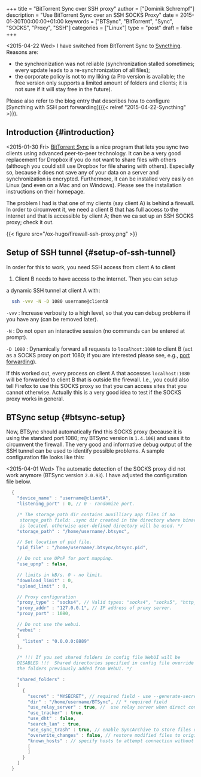 +++
title = "BitTorrent Sync over SSH proxy"
author = ["Dominik Schrempf"]
description = "Use BitTorrent Sync over an SSH SOCKS Proxy"
date = 2015-01-30T00:00:00+01:00
keywords = ["BTSync", "BitTorrent", "Sync", "SOCKS", "Proxy", "SSH"]
categories = ["Linux"]
type = "post"
draft = false
+++

<span class="timestamp-wrapper"><span class="timestamp">&lt;2015-04-22 Wed&gt; </span></span> I have switched from BitTorrent Sync to [Syncthing](https://syncthing.net/).
Reasons are:

-   the synchronization was not reliable (synchronization stalled
    sometimes; every update leads to a re-synchronization of all files);
-   the corporate policy is not to my liking (a Pro version is
    available; the free version only supports a limited amount of
    folders and clients; it is not sure if it will stay free in the
    future).

Please also refer to the blog entry that describes how to configure
[Syncthing with SSH port forwarding]({{< relref "2015-04-22-Syncthing" >}}).


## Introduction {#introduction}

<span class="timestamp-wrapper"><span class="timestamp">&lt;2015-01-30 Fri&gt; </span></span> [BitTorrent Sync](http://www.getsync.com/) is a nice program that lets you sync
two clients using advanced peer-to-peer technology.  It can be a very
good replacement for Dropbox if you do not want to share files with
others (although you could still use Dropbox for file sharing with
others).  Especially so, because it does not save any of your data on
a server and synchronization is encrypted.  Furthermore, it can be
installed very easily on Linux (and even on a Mac and on Windows).
Please see the installation instructions on their homepage.

The problem I had is that one of my clients (say client A) is behind a
firewall.  In order to circumvent it, we need a client B that has full
access to the internet and that is accessible by client A; then we ca
set up an SSH SOCKS proxy; check it out.

{{< figure src="/ox-hugo/firewall-ssh-proxy.png" >}}


## Setup of SSH tunnel {#setup-of-ssh-tunnel}

In order for this to work, you need SSH access from client A to client

1.  Client B needs to have access to the internet.  Then you can setup

a dynamic SSH tunnel at client A with:

```sh
  ssh -vvv -N -D 1080 username@clientB
```

`-vvv`
: Increase verbosity to a high level, so that you can debug
    problems if you have any (can be removed later).

`-N`
: Do not open an interactive session (no commands can be
    entered at prompt).

`-D 1080`
: Dynamically forward all requests to `localhost:1080` to
    client B (act as a SOCKS proxy on port 1080; if you are
    interested please see, e.g., [port forwarding](https://help.ubuntu.com/community/SSH/OpenSSH/PortForwarding)).

If this worked out, every process on client A that accesses
`localhost:1080` will be forwarded to client B that is outside the
firewall.  I.e., you could also tell Firefox to use this SOCKS proxy
so that you can access sites that you cannot otherwise.  Actually this
is a very good idea to test if the SOCKS proxy works in general.


## BTSync setup {#btsync-setup}

Now, BTSync should automatically find this SOCKS proxy (because it is
using the standard port 1080; my BTSync version is `1.4.106`) and uses
it to circumvent the firewall.  The very good and informative debug
output of the SSH tunnel can be used to identify possible problems.  A
sample configuration file looks like this:

<span class="timestamp-wrapper"><span class="timestamp">&lt;2015-04-01 Wed&gt; </span></span> The automatic detection of the SOCKS proxy did not
work anymore (BTSync version `2.0.93`).  I have adjusted the
configuration file below.

```java
  {
    "device_name" : "username@clientA",
    "listening_port" : 0, // 0 - randomize port.

    /* The storage_path dir contains auxilliary app files if no
     storage_path field: .sync dir created in the directory where binary
     is located. otherwise user-defined directory will be used. */
    "storage_path" : "/home/username/.btsync",

    // Set location of pid file.
    "pid_file" : "/home/username/.btsync/btsync.pid",

    // Do not use UPnP for port mapping.
    "use_upnp" : false,

    // limits in kB/s. 0 - no limit.
    "download_limit" : 0,
    "upload_limit" : 0,

    // Proxy configuration
    "proxy_type" : "socks4", // Valid types: "socks4", "socks5", "http_connect". Any other value means no proxy
    "proxy_addr" : "127.0.0.1", // IP address of proxy server.
    "proxy_port" : 1080,

    // Do not use the webui.
    "webui" :
    {
      "listen" : "0.0.0.0:8889"
    },

    /* !!! If you set shared folders in config file WebUI will be
    DISABLED !!!  Shared directories specified in config file override
    the folders previously added from WebUI. */

    "shared_folders" :
    [
      {
        "secret" : "MYSECRET", // required field - use --generate-secret in command line to create new secret
        "dir" : "/home/username/BTSync", // * required field
        "use_relay_server" : true, //  use relay server when direct connection fails
        "use_tracker" : true,
        "use_dht" : false,
        "search_lan" : true,
        "use_sync_trash" : true, // enable SyncArchive to store files deleted on remote devices
        "overwrite_changes" : false, // restore modified files to original version, ONLY for Read-Only folders
        "known_hosts" : // specify hosts to attempt connection without additional search
        [
        ]
      }
    ]
  }
```
